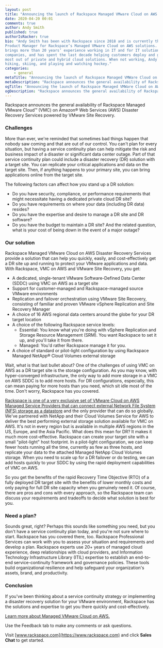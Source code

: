 ```yaml
---
layout: post
title: "Announcing the launch of Rackspace Managed VMware Cloud on AWS Disaster Recovery Services"
date: 2020-04-20 00:01
comments: true
author: Andy Smith
published: true
authorIsRacker: true
bio: "Andy Smith has been with Rackspace since 2018 and is currently the Senior
Product Manager for Rackspace’s Managed VMware Cloud on AWS solutions. Andy
brings more than 20 years’ experience working in IT and for IT solutions
companies, and has spent the last decade helping customers deploy and get the
most out of private and hybrid cloud solutions. When not working, Andy enjoys
hiking, skiing, and playing and watching hockey."
categories:
    - general
metaTitle: "Announcing the launch of Rackspace Managed VMWare Cloud on AWS Disaster Recovery Services"
metaDescription: "Rackspace announces the general availability of Rackspace Managed VMware Cloud&trade; on Amazon&reg; Web Services (AWS) Disaster Recovery Services powered by VMware Site Recovery."
ogTitle: "Announcing the launch of Rackspace Managed VMWare Cloud on AWS Disaster Recovery Services"
ogDescription: "Rackspace announces the general availability of Rackspace Managed VMware Cloud&trade; on Amazon&reg; Web Services (AWS) Disaster Recovery Services powered by VMware Site Recovery."
---
```


Rackspace announces the general availability of Rackspace Managed VMware Cloud&trade;
(VMC) on Amazon&reg; Web Services (AWS) Disaster Recovery Services powered by
VMware Site Recovery.

<!-- more -->

### Challenges

More than ever, we're reminded that sometimes bad things happen that nobody saw
coming and that are out of our control. You can't plan for every situation, but
having a service continuity plan can help mitigate the risk and business impact
of a disaster or significant data center outage. Part of that service continuity
plan could include a disaster recovery (DR) solution with a target site. You can
replicate your critical applications and data on the target site. Then, if
anything happens to your primary site, you can bring applications online from
the target site.

The following factors can affect how you stand up a DR solution:

- Do you have security, compliance, or performance requirements that might
  necessitate having a dedicated private cloud DR site?
- Do you have requirements on where your data (including DR data) resides?
- Do you have the expertise and desire to manage a DR site and DR software?
- Do you have the budget to maintain a DR site? And the related question, what
  is your cost of being down in the event of a major outage?

### Our solution

Rackspace Managed VMware Cloud on AWS Disaster Recovery Services provide a
solution that can help you quickly, easily, and cost-effectively get a DR site
up and running to protect your VMware applications and data. With Rackspace,
VMC on AWS and VMware Site Recovery, you get:

- A dedicated, single-tenant VMware Software-Defined Data Center (SDDC) using
  VMC on AWS as a target site
- Support for customer-managed and Rackspace-managed source VMware environments
- Replication and failover orchestration using VMware Site Recovery,
  consisting of familiar and proven VMware vSphere Replication and Site Recovery
  Manager
- A choice of 16 AWS regional data centers around the globe for your DR target
  location
- A choice of the following Rackspace service levels:
  - Essential: You know what you're doing with vSphere Replication and Storage
    Resource Management (SRM). You want Rackspace to set it up, and you'll take
    it from there.
  - Managed: You'd rather Rackspace manage it for you.
- A choice of standard or pilot-light configuration by using Rackspace Managed
  NetApp&reg; Cloud Volumes external storage

Wait, what is that last bullet about? One of the challenges of using VMC on
AWS as a DR target site is the storage configuration. As you may know, with
hyper-converged infrastructure, the only way to add more storage in a VMC on AWS
SDDC is to add more hosts. For DR configurations, especially, this can mean
paying for more hosts than you need, which sit idle most of the time. Don't
worry, Rackspace has you covered.

[Rackspace is one of a very exclusive set of VMware Cloud on AWS Managed Service
Providers that can connect external Network File System (NFS) storage as a datastore](https://www.rackspace.com/blog/reduce-costs-of-vmware-cloud-on-aws-for-storage-heavy-workloads)
and the only provider that can do so globally. We've partnered with NetApp and
their Cloud Volumes Service for AWS to deliver the best performing external
storage solution available for VMC on AWS. It's not in every region
but is available in multiple AWS regions in the US, Europe, and the Asia Pacific.
What does this mean for DR? It makes it much more cost-effective. Rackspace can
create your target site with a small "pilot-light" host footprint. In a pilot-light
configuration, we can keep fewer hosts running all the time, currently as few as
three hosts, and replicate your data to the attached Managed NetApp Cloud Volumes
storage. When you need to scale up for a DR failover or do testing, we can add
hosts quickly to your SDDC by using the rapid deployment capabilities of VMC on AWS.

So you get the benefits of the rapid Recovery Time Objective (RTO) of a fully
deployed DR target site with the benefits of lower monthly costs and only paying
for full DR site capacity when you genuinely need it. Of course, there are pros
and cons with every approach, so the Rackspace team can discuss your requirements
and tradeoffs to decide what solution is best for you.

### Need a plan?

Sounds great, right? Perhaps this sounds like something you need, but you don't
have a service continuity plan today, and you're not sure where to start.
Rackspace has you covered there, too. Rackspace Professional Services can work
with you to assess your situation and requirements and develop a plan. Rackspace
experts use 20+ years of managed cloud experience, deep relationships with cloud
providers, and Information Technology Infrastructure Library (ITIL) expertise to
establish an end-to-end service-continuity
framework and governance policies. These tools build organizational resilience
and help safeguard your organization's assets, brand, and productivity.

### Conclusion

If you've been thinking about a service continuity strategy or implementing a
disaster recovery solution for your VMware environment, Rackspace has the solutions
and expertise to get you there quickly and cost-effectively.

<a class="cta teal" id="cta" href="https://www.rackspace.com/vmware/vmc-on-aws">Learn more about Managed VMware Cloud on AWS.</a>

Use the Feedback tab to make any comments or ask questions.

Visit [www.rackspace.com](https://www.rackspace.com) and click **Sales Chat**
to get started.
